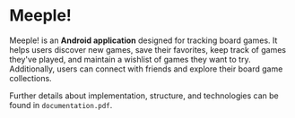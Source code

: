 # Meeple!

Meeple! is an **Android application** designed for tracking board games. It helps users discover new games, save their favorites, keep track of games they've played, and maintain a wishlist of games they want to try. Additionally, users can connect with friends and explore their board game collections.

Further details about implementation, structure, and technologies can be found in `documentation.pdf`.